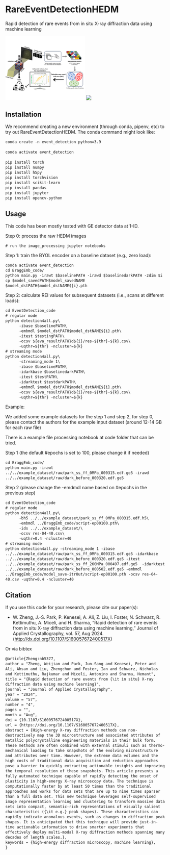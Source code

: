 # RareEventDetectionHEDM
Rapid detection of rare events from in situ X-ray diffraction data using machine learning

<p float="left">
  <img src="doc/REI_schematic.png" width="250" />
  <img src="/doc/REI-detailed-schematic.png" width="250" /> 
</p>

## Installation

We recommend creating a new environment (through conda, pipenv, etc) to try out RareEventDetectionHEDM. The conda command might look like:
```shell
conda create -n event_detection python=3.9

conda activate event_detection

pip install torch
pip install numpy
pip install h5py
pip install torchvision
pip install scikit-learn
pip install pandas
pip install jupyter
pip install opencv-python
```

## Usage

This code has been mostly tested with GE detector data at 1-ID. 

Step 0: process the raw HEDM images 
```shell
# run the image_processing jupyter notebooks
```

Step 1: train the BYOL encoder on a baseline dataset (e.g., zero load):
```shell
conda activate event_detection
cd BraggEmb_code/ 
python main.py -irawt $baselinePATH -irawd $baselinedarkPATH -zdim $i
cp $model_savedPATH$model_savedNAME $model_dstPATH$model_dstNAME${i}.pth
```

Step 2: calculate REI values for subsequent datasets (i.e., scans at different loads):
```shell 
cd EventDetection_code
# regular mode
python detection4all.py\
      -ibase $baselinePATH\
      -embmdl $model_dstPATH$model_dstNAME${i}.pth\
      -itest $testingPATH\
      -ocsv ${eva_resultPATH}d${i}/res-${thr}-${k}.csv\
      -uqthr=${thr} -ncluster=${k}
# streaming mode
python detection4all.py\
      -streaming_mode 1\
      -ibase $baselinePATH\
      -idarkbase $baselinedarkPATH\
      -itest $testPATH\
      -idarktest $testdarkPATH\
      -embmdl $model_dstPATH$model_dstNAME${i}.pth\
      -ocsv ${eva_resultPATH}d${i}/res-${thr}-${k}.csv\
      -uqthr=${thr} -ncluster=${k}
```

Example:

We added some example datasets for the step 1 and step 2, for step 0, please contact the authors for the example input dataset (around 12-14 GB for each raw file) 

There is a example file processing notebook at code folder that can be tried.

Step 1 (the default #epochs is set to 100, please change it if needed)
```shell
cd BraggEmb_code/
python main.py -irawt ../../example_dataset/raw/park_ss_ff_0MPa_000315.edf.ge5 -irawd ../../example_dataset/raw/dark_before_000320.edf.ge5
```

Step 2 (please change the -emdmdl name based on #epochs in the previous step)
```shell
cd EventDetection_code
# regular mode
python detection4all.py\
      -bh5 ../../example_dataset/park_ss_ff_0MPa_000315.edf.h5\
      -embmdl ../BraggEmb_code/script-ep00100.pth\
      -ids ../../example_dataset/\
      -ocsv res-04-40.csv\
      -uqthr=0.4 -ncluster=40
# streaming mode
python detection4all.py -streaming_mode 1 -ibase ../../example_dataset/raw/park_ss_ff_0MPa_000315.edf.ge5 -idarkbase ../../example_dataset/raw/dark_before_000320.edf.ge5 -itest ../../example_dataset/raw/park_ss_ff_260MPa_000497.edf.ge5  -idarktest ../../example_dataset/raw/dark_before_000502.edf.ge5 -embmdl ../BraggEmb_code/model_save-itrOut/script-ep00100.pth -ocsv res-04-40.csv -uqthr=0.4 -ncluster=40
```


## Citation
If you use this code for your research, please cite our paper(s):
- W. Zheng, J.-S. Park, P. Kenesei, A. Ali, Z. Liu, I. Foster, N. Schwarz, R. Kettimuthu,
A. Miceli, and H. Sharma, “Rapid detection of rare events from in situ X-ray diffraction data
using machine learning,” Journal of Applied Crystallography, vol. 57, Aug 2024. (http://dx.doi.org/10.1107/S160057672400517X)

Or via bibtex

```
@article{Zheng:nb5377,
author = "Zheng, Weijian and Park, Jun-Sang and Kenesei, Peter and Ali, Ahsan and Liu, Zhengchun and Foster, Ian and Schwarz, Nicholas and Kettimuthu, Rajkumar and Miceli, Antonino and Sharma, Hemant",
title = "{Rapid detection of rare events from {\it in situ} X-ray diffraction data using machine learning}",
journal = "Journal of Applied Crystallography",
year = "2024",
volume = "57",
number = "4",
pages = "",
month = "Aug",
doi = {10.1107/S160057672400517X},
url = {https://doi.org/10.1107/S160057672400517X},
abstract = {High-energy X-ray diffraction methods can non-destructively map the 3D microstructure and associated attributes of metallic polycrystalline engineering materials in their bulk form. These methods are often combined with external stimuli such as thermo-mechanical loading to take snapshots of the evolving microstructure and attributes over time. However, the extreme data volumes and the high costs of traditional data acquisition and reduction approaches pose a barrier to quickly extracting actionable insights and improving the temporal resolution of these snapshots. This article presents a fully automated technique capable of rapidly detecting the onset of plasticity in high-energy X-ray microscopy data. The technique is computationally faster by at least 50 times than the traditional approaches and works for data sets that are up to nine times sparser than a full data set. This new technique leverages self-supervised image representation learning and clustering to transform massive data sets into compact, semantic-rich representations of visually salient characteristics ({\it e.g.} peak shapes). These characteristics can rapidly indicate anomalous events, such as changes in diffraction peak shapes. It is anticipated that this technique will provide just-in-time actionable information to drive smarter experiments that effectively deploy multi-modal X-ray diffraction methods spanning many decades of length scales.},
keywords = {high-energy diffraction microscopy, machine learning},
}


```
